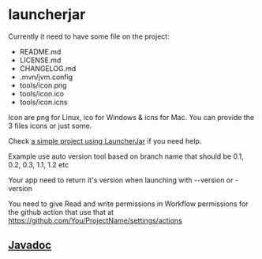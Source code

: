 # launcherjar

Currently it need to have some file on the project:
- README.md
- LICENSE.md
- CHANGELOG.md
- .mvn/jvm.config
- tools/icon.png
- tools/icon.ico
- tools/icon.icns

Icon are png for Linux, ico for Windows & icns for Mac. You can provide the 3 files icons or just some.

Check [a simple project using LauncherJar](https://github.com/HydrolienF/Infanlaboro) if you need help.

Example use auto version tool based on branch name that should be 0.1, 0.2, 0.3, 1.1, 1.2 etc

Your app need to return it's version when launching with --version or -version

You need to give Read and write permissions in Workflow permissions for the github action that use that at https://github.com/You/ProjectName/settings/actions

## [Javadoc](https://formiko.fr/LauncherJar/javadoc/)
